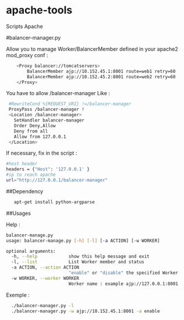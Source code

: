 apache-tools
===========

Scripts Apache

#balancer-manager.py

 Allow you to manage Worker/BalancerMember defined in your apache2 mod_proxy conf : 

```bash
    <Proxy balancer://tomcatservers>
        BalancerMember ajp://10.152.45.1:8001 route=web1 retry=60
        BalancerMember ajp://10.152.45.2:8001 route=web2 retry=60
    </Proxy>
```

You have to allow /balancer-manager
Like :
```bash
 #RewriteCond %{REQUEST_URI} !=/balancer-manager
 ProxyPass /balancer-manager !
 <Location /balancer-manager>
   SetHandler balancer-manager
   Order Deny,Allow
   Deny from all
   Allow from 127.0.0.1
 </Location>
```

If necessary, fix in the script :
```bash
#host header
headers = {"Host": '127.0.0.1' }
#ip to reach apache
url="http://127.0.0.1/balancer-manager"
```


##Dependency
```bash
   apt-get install python-argparse
```

##Usages

Help :
```bash
balancer-manage.py 
usage: balancer-manage.py [-h] [-l] [-a ACTION] [-w WORKER]

optional arguments:
  -h, --help            show this help message and exit
  -l, --list            List Worker member and status
  -a ACTION, --action ACTION
                        "enable" or "disable" the specified Worker
  -w WORKER, --worker WORKER
                        Worker name : example ajp://127.0.0.1:8001
```

Exemple :
```bash
  ./balancer-manager.py -l
  ./balancer-manager.py -w ajp://10.152.45.1:8001 -a enable
```
